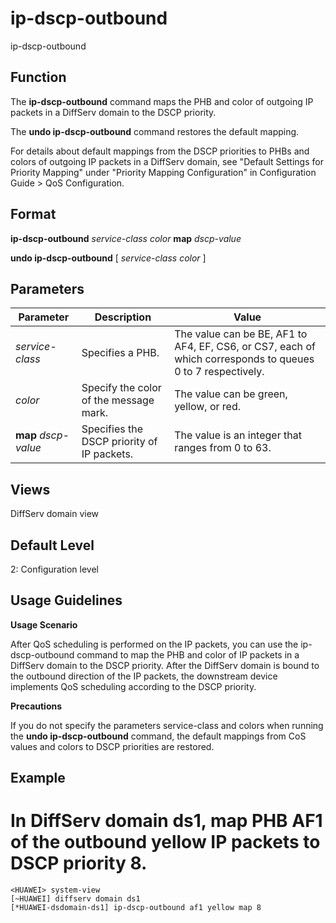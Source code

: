 ip-dscp-outbound
================

ip-dscp-outbound

Function
--------



The **ip-dscp-outbound** command maps the PHB and color of outgoing IP packets in a DiffServ domain to the DSCP priority.

The **undo ip-dscp-outbound** command restores the default mapping.



For details about default mappings from the DSCP priorities to PHBs and colors of outgoing IP packets in a DiffServ domain, see "Default Settings for Priority Mapping" under "Priority Mapping Configuration" in Configuration Guide > QoS Configuration.


Format
------

**ip-dscp-outbound** *service-class* *color* **map** *dscp-value*

**undo ip-dscp-outbound** [ *service-class* *color* ]


Parameters
----------

| Parameter | Description | Value |
| --- | --- | --- |
| *service-class* | Specifies a PHB. | The value can be BE, AF1 to AF4, EF, CS6, or CS7, each of which corresponds to queues 0 to 7 respectively. |
| *color* | Specify the color of the message mark. | The value can be green, yellow, or red. |
| **map** *dscp-value* | Specifies the DSCP priority of IP packets. | The value is an integer that ranges from 0 to 63. |



Views
-----

DiffServ domain view


Default Level
-------------

2: Configuration level


Usage Guidelines
----------------

**Usage Scenario**

After QoS scheduling is performed on the IP packets, you can use the ip-dscp-outbound command to map the PHB and color of IP packets in a DiffServ domain to the DSCP priority. After the DiffServ domain is bound to the outbound direction of the IP packets, the downstream device implements QoS scheduling according to the DSCP priority.

**Precautions**

If you do not specify the parameters service-class and colors when running the **undo ip-dscp-outbound** command, the default mappings from CoS values and colors to DSCP priorities are restored.


Example
-------

# In DiffServ domain ds1, map PHB AF1 of the outbound yellow IP packets to DSCP priority 8.
```
<HUAWEI> system-view
[~HUAWEI] diffserv domain ds1
[*HUAWEI-dsdomain-ds1] ip-dscp-outbound af1 yellow map 8

```